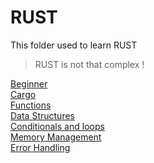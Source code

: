 # RUST

This folder used to learn RUST

> RUST is not that complex !


[Beginner](./beginner.md) \
[Cargo](./cargo.md) \
[Functions](./Functions.md) \
[Data Structures](./data-structures.md) \
[Conditionals and loops](./conditionals,%20loops.md) \
[Memory Management](./Memory%20Management.md) \
[Error Handling](./error%20handling.md) 